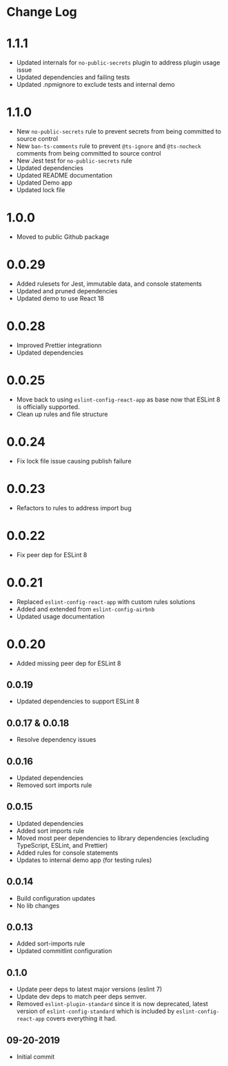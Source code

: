 # Change Log

# 1.1.1

- Updated internals for `no-public-secrets` plugin to address plugin usage issue
- Updated dependencies and failing tests
- Updated .npmignore to exclude tests and internal demo

# 1.1.0

- New `no-public-secrets` rule to prevent secrets from being committed to source control
- New `ban-ts-comments` rule to prevent `@ts-ignore` and `@ts-nocheck` comments from being committed to source control
- New Jest test for `no-public-secrets` rule
- Updated dependencies
- Updated README documentation
- Updated Demo app
- Updated lock file

# 1.0.0

- Moved to public Github package

# 0.0.29

- Added rulesets for Jest, immutable data, and console statements
- Updated and pruned dependencies
- Updated demo to use React 18

# 0.0.28

- Improved Prettier integrationn
- Updated dependencies

# 0.0.25

- Move back to using `eslint-config-react-app` as base now that ESLint 8 is officially supported.
- Clean up rules and file structure

# 0.0.24

- Fix lock file issue causing publish failure

# 0.0.23

- Refactors to rules to address import bug

# 0.0.22

- Fix peer dep for ESLint 8

# 0.0.21

- Replaced `eslint-config-react-app` with custom rules solutions
- Added and extended from `eslint-config-airbnb`
- Updated usage documentation

# 0.0.20

- Added missing peer dep for ESLint 8

## 0.0.19

- Updated dependencies to support ESLint 8

## 0.0.17 & 0.0.18

- Resolve dependency issues

## 0.0.16

- Updated dependencies
- Removed sort imports rule

## 0.0.15

- Updated dependencies
- Added sort imports rule
- Moved most peer dependencies to library dependencies (excluding TypeScript, ESLint, and Prettier)
- Added rules for console statements
- Updates to internal demo app (for testing rules)

## 0.0.14

- Build configuration updates
- No lib changes

## 0.0.13

- Added sort-imports rule
- Updated commitlint configuration

## 0.1.0

- Update peer deps to latest major versions (eslint 7)
- Update dev deps to match peer deps semver.
- Removed `eslint-plugin-standard` since it is now deprecated, latest version of
  `eslint-config-standard` which is included by `eslint-config-react-app` covers
  everything it had.

## 09-20-2019

- Initial commit
